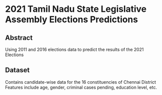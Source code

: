 # 2021 Tamil Nadu State Legislative Assembly Elections Predictions


## Abstract
Using 2011 and 2016 elections data to predict the results of the 2021 Elections

## Dataset
Contains candidate-wise data for the 16 constituencies of Chennai District
Features include age, gender, criminal cases pending, education level, etc.

